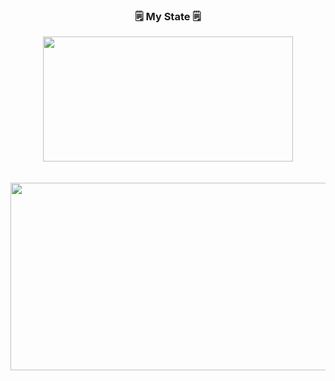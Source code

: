 <!--타이틀 부분-->
<div align="center">
<!-- <img src="https://capsule-render.vercel.app/api?type=venom&color=7fff00&height=150&section=header&text=Welcome%20To%20cha0cha's%20GitHub&fontColor=fff&fontSize=50&animation=fadeIn" width="100%" height="150" /> -->
</div>

<!--내용 부분-->
<h3 align="center">🗒️ My State 🗒️</h3>
<div align="center">
<!--   <img src="https://github-readme-stats.vercel.app/api/top-langs/?username=cha0cha&layout=compact&theme=chartreuse-dark" width="300" height="200" /> -->
   <img src="https://github-readme-stats.vercel.app/api?username=cha0cha&theme=chartreuse-dark&show_icons=true" width="400" height="200" />
</div>

<br>
<!--
<h3 align="center">✨ Tech Stack ✨</h3>
<div align="center">
  <img src="https://img.shields.io/badge/html5-E34F26.svg?style=for-the-badge&logo=html5&logoColor=white" />&nbsp
  <img src="https://img.shields.io/badge/css3-1572B6.svg?style=for-the-badge&logo=css3&logoColor=white" />&nbsp
  <img src="https://img.shields.io/badge/javascript-F7DF1E.svg?style=for-the-badge&logo=javascript&logoColor=20232a" />&nbsp
</div>
-->
<!--
<div align="center">
  <img src="https://img.shields.io/badge/react-20232a.svg?style=for-the-badge&logo=react&logoColor=61DAFB" />&nbsp
  <img src="https://img.shields.io/badge/styled--components-DB7093?style=for-the-badge&logo=styled-components&logoColor=ffd35b" />&nbsp
  <img src="https://img.shields.io/badge/scss-DB7093?style=for-the-badge&logo=sass&logoColor=white" />&nbsp
</div>
-->
<!--
<div align="center">
  <img src="https://img.shields.io/badge/Axios-5A29E4?style=for-the-badge&logo=Axios&logoColor=white">
</div>
-->
<!-- <br> -->
<!--
<h3 align="center">📚 Studying 📚</h3>
<div align="center">
  <img src="https://img.shields.io/badge/typescript-007ACC.svg?style=for-the-badge&logo=typescript&logoColor=white" />&nbsp
<img src="https://img.shields.io/badge/Next.js-000000?style=for-the-badge&logo=Next.js&logoColor=white"">
</div>
-->
<!-- <br> -->

<!--<h3 align="center">🛠 Tools 🛠</h3> -->
<!-- <div align="center"> -->
<!--   <img src="https://img.shields.io/badge/git-F05033.svg?style=for-the-badge&logo=git&logoColor=white" />&nbsp -->
<!--   <img src="https://img.shields.io/badge/github-181717.svg?style=for-the-badge&logo=github&logoColor=white" />&nbsp -->
<!--   <img src="https://img.shields.io/badge/Notion-F3F3F3.svg?style=for-the-badge&logo=notion&logoColor=black" />&nbsp -->
<!-- </div> -->

<br>
<div align="center">
<a href="https://www.gitanimals.org/en_US?utm_medium=image&utm_source=cha0cha&utm_content=farm">
<img
  src="https://render.gitanimals.org/farms/cha0cha"
  width="600"
  height="300"
/>
</a>
</div>




    
